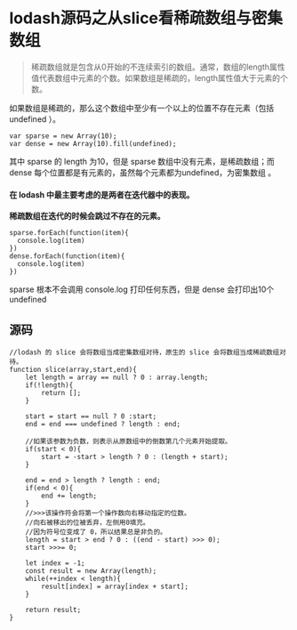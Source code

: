 # lodash源码之从slice看稀疏数组与密集数组
> 稀疏数组就是包含从0开始的不连续索引的数组。通常，数组的length属性值代表数组中元素的个数。如果数组是稀疏的，length属性值大于元素的个数。  

如果数组是稀疏的，那么这个数组中至少有一个以上的位置不存在元素（包括 undefined ）。

```
var sparse = new Array(10);
var dense = new Array(10).fill(undefined);
```
其中 sparse 的 length 为10，但是 sparse 数组中没有元素，是稀疏数组；而 dense 每个位置都是有元素的，虽然每个元素都为undefined，为密集数组 。  

#### 在 lodash 中最主要考虑的是两者在迭代器中的表现。
**稀疏数组在迭代的时候会跳过不存在的元素。**  

```
sparse.forEach(function(item){
  console.log(item)
})
dense.forEach(function(item){
  console.log(item)
})
```
sparse 根本不会调用 console.log 打印任何东西，但是 dense 会打印出10个 undefined 

## 源码
```
//lodash 的 slice 会将数组当成密集数组对待，原生的 slice 会将数组当成稀疏数组对待。
function slice(array,start,end){
    let length = array == null ? 0 : array.length;
    if(!length){
        return [];
    }

    start = start == null ? 0 :start;
    end = end === undefined ? length : end;

    //如果该参数为负数，则表示从原数组中的倒数第几个元素开始提取。
    if(start < 0){
        start = -start > length ? 0 : (length + start);
    }

    end = end > length ? length : end;
    if(end < 0){
        end += length;
    }
    //>>>该操作符会将第一个操作数向右移动指定的位数。
    //向右被移出的位被丢弃，左侧用0填充。
    //因为符号位变成了 0，所以结果总是非负的。
    length = start > end ? 0 : ((end - start) >>> 0);
    start >>>= 0;

    let index = -1;
    const result = new Array(length);
    while(++index < length){
        result[index] = array[index + start];
    }

    return result;
}
```